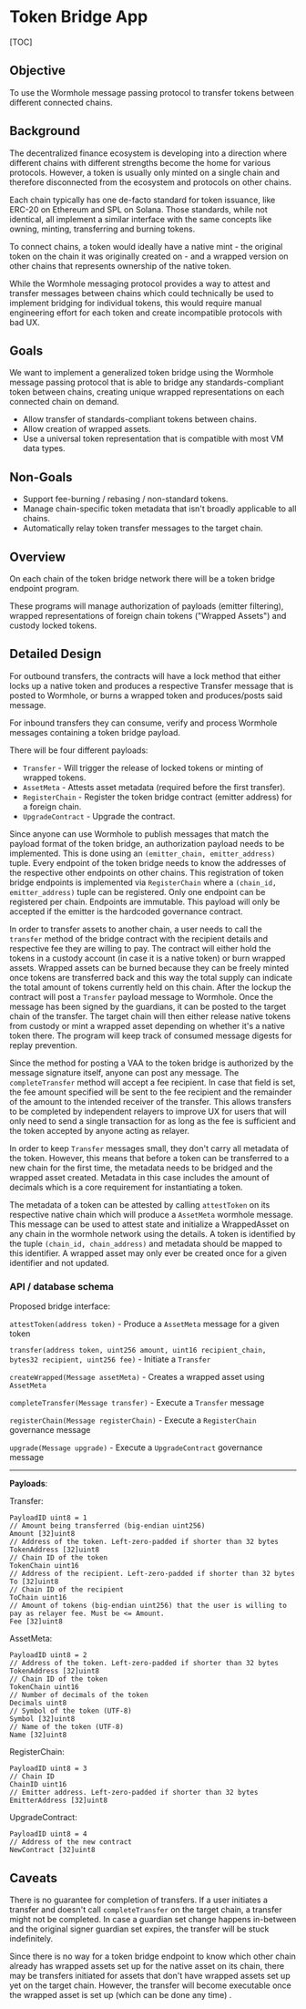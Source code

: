 # Token Bridge App

[TOC]

## Objective

To use the Wormhole message passing protocol to transfer tokens between different connected chains.

## Background

The decentralized finance ecosystem is developing into a direction where different chains with different strengths
become the home for various protocols. However, a token is usually only minted on a single chain and therefore
disconnected from the ecosystem and protocols on other chains.

Each chain typically has one de-facto standard for token issuance, like ERC-20 on Ethereum and SPL on Solana. Those
standards, while not identical, all implement a similar interface with the same concepts like owning, minting,
transferring and burning tokens.

To connect chains, a token would ideally have a native mint - the original token on the chain it was originally created
on - and a wrapped version on other chains that represents ownership of the native token.

While the Wormhole messaging protocol provides a way to attest and transfer messages between chains which could
technically be used to implement bridging for individual tokens, this would require manual engineering effort for each
token and create incompatible protocols with bad UX.

## Goals

We want to implement a generalized token bridge using the Wormhole message passing protocol that is able to bridge any
standards-compliant token between chains, creating unique wrapped representations on each connected chain on demand.

* Allow transfer of standards-compliant tokens between chains.
* Allow creation of wrapped assets.
* Use a universal token representation that is compatible with most VM data types.

## Non-Goals

* Support fee-burning / rebasing / non-standard tokens.
* Manage chain-specific token metadata that isn't broadly applicable to all chains.
* Automatically relay token transfer messages to the target chain.

## Overview

On each chain of the token bridge network there will be a token bridge endpoint program.

These programs will manage authorization of payloads (emitter filtering), wrapped representations of foreign chain
tokens ("Wrapped Assets") and custody locked tokens.

## Detailed Design

For outbound transfers, the contracts will have a lock method that either locks up a native token and produces a
respective Transfer message that is posted to Wormhole, or burns a wrapped token and produces/posts said message.

For inbound transfers they can consume, verify and process Wormhole messages containing a token bridge payload.

There will be four different payloads:

* `Transfer` - Will trigger the release of locked tokens or minting of wrapped tokens.
* `AssetMeta` - Attests asset metadata (required before the first transfer).
* `RegisterChain` - Register the token bridge contract (emitter address) for a foreign chain.
* `UpgradeContract` - Upgrade the contract.

Since anyone can use Wormhole to publish messages that match the payload format of the token bridge, an authorization
payload needs to be implemented. This is done using an `(emitter_chain, emitter_address)` tuple. Every endpoint of the
token bridge needs to know the addresses of the respective other endpoints on other chains. This registration of token
bridge endpoints is implemented via `RegisterChain` where a `(chain_id, emitter_address)` tuple can be registered. Only
one endpoint can be registered per chain. Endpoints are immutable. This payload will only be accepted if the emitter is
the hardcoded governance contract.

In order to transfer assets to another chain, a user needs to call the `transfer` method of the bridge contract with the
recipient details and respective fee they are willing to pay. The contract will either hold the tokens in a custody
account (in case it is a native token) or burn wrapped assets. Wrapped assets can be burned because they can be freely
minted once tokens are transferred back and this way the total supply can indicate the total amount of tokens currently
held on this chain. After the lockup the contract will post a `Transfer` payload message to Wormhole. Once the message
has been signed by the guardians, it can be posted to the target chain of the transfer. The target chain will then
either release native tokens from custody or mint a wrapped asset depending on whether it's a native token there. The
program will keep track of consumed message digests for replay prevention.

Since the method for posting a VAA to the token bridge is authorized by the message signature itself, anyone can post
any message. The `completeTransfer` method will accept a fee recipient. In case that field is set, the fee amount
specified will be sent to the fee recipient and the remainder of the amount to the intended receiver of the transfer.
This allows transfers to be completed by independent relayers to improve UX for users that will only need to send a
single transaction for as long as the fee is sufficient and the token accepted by anyone acting as relayer.

In order to keep `Transfer` messages small, they don't carry all metadata of the token. However, this means that before
a token can be transferred to a new chain for the first time, the metadata needs to be bridged and the wrapped asset
created. Metadata in this case includes the amount of decimals which is a core requirement for instantiating a token.

The metadata of a token can be attested by calling `attestToken` on its respective native chain which will produce a
`AssetMeta` wormhole message. This message can be used to attest state and initialize a WrappedAsset on any chain in the
wormhole network using the details. A token is identified by the tuple `(chain_id, chain_address)` and metadata should
be mapped to this identifier. A wrapped asset may only ever be created once for a given identifier and not updated.

### API / database schema

Proposed bridge interface:

`attestToken(address token)` - Produce a `AssetMeta` message for a given token

`transfer(address token, uint256 amount, uint16 recipient_chain, bytes32 recipient, uint256 fee)` - Initiate
a `Transfer`

`createWrapped(Message assetMeta)` - Creates a wrapped asset using `AssetMeta`

`completeTransfer(Message transfer)` - Execute a `Transfer` message

`registerChain(Message registerChain)` - Execute a `RegisterChain` governance message

`upgrade(Message upgrade)` - Execute a `UpgradeContract` governance message

---
**Payloads**:

Transfer:

```
PayloadID uint8 = 1
// Amount being transferred (big-endian uint256)
Amount [32]uint8
// Address of the token. Left-zero-padded if shorter than 32 bytes
TokenAddress [32]uint8
// Chain ID of the token
TokenChain uint16
// Address of the recipient. Left-zero-padded if shorter than 32 bytes
To [32]uint8
// Chain ID of the recipient
ToChain uint16
// Amount of tokens (big-endian uint256) that the user is willing to pay as relayer fee. Must be <= Amount.
Fee [32]uint8
```

AssetMeta:

```
PayloadID uint8 = 2
// Address of the token. Left-zero-padded if shorter than 32 bytes
TokenAddress [32]uint8
// Chain ID of the token
TokenChain uint16
// Number of decimals of the token
Decimals uint8
// Symbol of the token (UTF-8)
Symbol [32]uint8
// Name of the token (UTF-8)
Name [32]uint8
```

RegisterChain:

```
PayloadID uint8 = 3
// Chain ID
ChainID uint16
// Emitter address. Left-zero-padded if shorter than 32 bytes
EmitterAddress [32]uint8
```

UpgradeContract:

```
PayloadID uint8 = 4
// Address of the new contract
NewContract [32]uint8
```

## Caveats

There is no guarantee for completion of transfers. If a user initiates a transfer and doesn't call `completeTransfer`
on the target chain, a transfer might not be completed. In case a guardian set change happens in-between and the
original signer guardian set expires, the transfer will be stuck indefinitely.

Since there is no way for a token bridge endpoint to know which other chain already has wrapped assets set up for the
native asset on its chain, there may be transfers initiated for assets that don't have wrapped assets set up yet on the
target chain. However, the transfer will become executable once the wrapped asset is set up (which can be done any time)
.